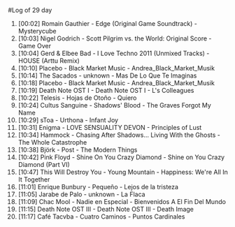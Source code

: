 #Log of 29 day

1. [00:02] Romain Gauthier - Edge (Original Game Soundtrack) - Mysterycube
1. [10:03] Nigel Godrich - Scott Pilgrim vs. the World: Original Score - Game Over
1. [10:04] Gerd & Elbee Bad - I Love Techno 2011 (Unmixed Tracks) - HOUSE (Arttu Remix)
1. [10:10] Placebo - Black Market Music - Andrea_Black_Market_Musik
1. [10:14] The Sacados - unknown - Mas De Lo Que Te Imaginas
1. [10:18] Placebo - Black Market Music - Andrea_Black_Market_Musik
1. [10:19] Death Note OST I - Death Note OST I - L's Colleagues
1. [10:22] Telesis - Hojas de Otoño - Quiero
1. [10:24] Cultus Sanguine - Shadows' Blood - The Graves Forgot My Name
1. [10:29] sToa - Urthona - Infant Joy
1. [10:31] Enigma - LOVE SENSUALITY DEVON - Principles of Lust
1. [10:34] Hammock - Chasing After Shadows... Living With the Ghosts - The Whole Catastrophe
1. [10:38] Björk - Post - The Modern Things
1. [10:42] Pink Floyd - Shine On You Crazy Diamond - Shine on You Crazy Diamond (Part VI)
1. [10:47] This Will Destroy You - Young Mountain - Happiness: We're All In It Together
1. [11:01] Enrique Bunbury - Pequeño - Lejos de la tristeza
1. [11:05] Jarabe de Palo - unknown - La Flaca
1. [11:09] Chac Mool - Nadie en Especial - Bienvenidos A El Fin Del Mundo
1. [11:15] Death Note OST III - Death Note OST III - Death Image
1. [11:17] Café Tacvba - Cuatro Caminos - Puntos Cardinales
